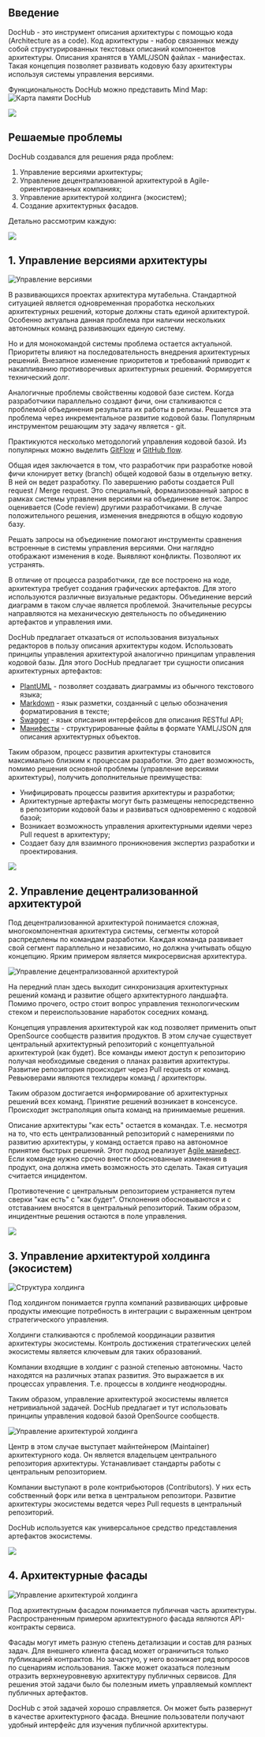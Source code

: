 ## Введение

DocHub - это инструмент описания архитектуры с помощью кода (Architecture as a code). Код архитектуры - набор 
связанных между собой структурированных текстовых описаний компонентов архитектуры. Описания хранятся в YAML/JSON 
файлах - манифестах. Такая концепция позволяет развивать кодовую базу архитектуры используя системы управления
версиями.

Функциональность DocHub можно представить Mind Map:
![Карта памяти DocHub](@document/dochub_mindmap)

![](@anchor/problems)
## Решаемые проблемы
DocHub создавался для решения ряда проблем:
1. Управление версиями архитектуры;
2. Управление децентрализованной архитектурой в Agile-ориентированных компаниях;
3. Управление архитектурой холдинга (экосистем);
4. Создание архитектурных фасадов.

Детально рассмотрим каждую:

![](@anchor/versions)
## 1. Управление версиями архитектуры 
![Управление версиями](@document/dochub_archver)

В развивающихся проектах архитектура мутабельна. Стандартной ситуацией является одновременная проработка нескольких 
архитектурных решений, которые должны стать единой архитектурой. Особенно актуальна данная проблема при наличии 
нескольких автономных команд развивающих единую систему.

Но и для монокомандой системы проблема остается актуальной. Приоритеты влияют на последовательность внедрения 
архитектурных решений. Внезапное изменение приоритетов и требований приводит к накапливанию противоречивых 
архитектурных решений. Формируется технический долг.

Аналогичные проблемы свойственны кодовой базе систем. Когда разработчики параллельно создают фичи, они сталкиваются 
с проблемой объединения результата их работы в релизы. Решается эта проблема через инкрементальное развитие кодовой
базы. Популярным инструментом решающим эту задачу является - git. 

Практикуются несколько методологий управления кодовой базой. Из популярных можно выделить 
[GitFlow](https://www.atlassian.com/en/git/tutorials/comparing-workflows/gitflow-workflow) и
[GitHub flow](https://docs.github.com/en/get-started/quickstart/github-flow).

Общая идея заключается в том, что разработчик при разработке новой фичи клонирует ветку (branch) общей кодовой базы
в отдельную ветку. В ней он ведет разработку. По завершению работы создается Pull request / Merge request. Это 
специальный, формализованный запрос в рамках системы управления версиями на объединение веток. Запрос оценивается 
(Code review) другими разработчиками. В случае положительного решения, изменения внедряются в общую кодовую базу.

Решать запросы на объединение помогают инструменты сравнения встроенные в системы управления версиями. Они наглядно
отображают изменения в коде. Выявляют конфликты. Позволяют их устранять. 

В отличие от процесса разработчики, где все построено на коде, архитектура требует создания графических артефактов.
Для этого используются различные визуальные редакторы. Объединение версий диаграмм в таком случае является проблемой.
Значительные ресурсы направляются на механическую деятельность по объединению артефактов и управления ими.

DocHub предлагает отказаться от использования визуальных редакторов в пользу описания архитектуры кодом. Использовать
принципы управления архитектурой аналогично принципам управления кодовой базы. Для этого DocHub предлагает три сущности
описания архитектурных артефактов:

* [PlantUML](https://plantuml.com/) - позволяет создавать диаграммы из обычного текстового языка;
* [Markdown](https://ru.wikipedia.org/wiki/Markdown) - язык разметки, созданный с целью обозначения форматирования в тексте;
* [Swagger](https://swagger.io/) - язык описания интерфейсов для описания RESTful API;
* [Манифесты](/docs/dochub_contexts) - структурированные файлы в формате YAML/JSON для описания архитектурных объектов. 

Таким образом, процесс развития архитектуры становится максимально близким к процессам разработки. Это дает возможность,
помимо решения основной проблемы (управление версиями архитектуры), получить дополнительные преимущества:

* Унифицировать процессы развития архитектуры и разработки;
* Архитектурные артефакты могут быть размещены непосредственно в репозитории кодовой базы и развиваться одновременно
с кодовой базой;
* Возникает возможность управления архитектурными идеями через Pull request в архитектуру;
* Создает базу для взаимного проникновения экспертиз разработки и проектирования.

![](@anchor/distrib)
## 2. Управление децентрализованной архитектурой

Под децентрализованной архитектурой понимается сложная, многокомпонентная архитектура системы, сегменты которой 
распределены по командам разработки. Каждая команда развивает свой сегмент параллельно и независимо, но должна 
учитывать общую концепцию. Ярким примером является микросервисная архитектура.

![Управление децентрализованной архитектурой](@document/dochub_archdistrib)

На передний план здесь выходит синхронизация архитектурных решений команд и развитие общего архитектурного ландшафта.
Помимо прочего, остро стоит вопрос управления технологическим стеком и переиспользование наработок соседних команд.

Концепция управления архитектурой как код позволяет применить опыт OpenSource сообществ развития продуктов. В этом 
случае существует центральный архитектурный репозиторий с концептуальной архитектурой (как будет). Все команды имеют
доступ к репозиторию получая необходимые сведения о планах развития архитектуры. Развитие репозитория происходит через
Pull requests от команд. Ревьюверами являются техлидеры команд / архитекторы.

Таким образом достигается информирование об архитектурных решений всех команд. Принятие решений возникает в консенсусе.
Происходит экстраполяция опыта команд на принимаемые решения. 
 
Описание архитектуры "как есть" остается в командах. Т.е. несмотря на то, что есть централизованный репозиторий с 
намерениями по развитию архитектуры, у команд остается право на автономное принятие быстрых решений. Этот подход
реализует [Agile манифест](https://wikipedia.org/wiki/Agile_Manifesto). Если команде нужно срочно внести обоснованные 
изменения в продукт, она должна иметь возможность это сделать. Такая ситуация считается инцидентом.

Противотечение с центральным репозиторием устраняется путем сверки "как есть" с "как будет". Отклонения обосновываются
и с отставанием вносятся в центральный репозиторий. Таким образом, инцидентные решения остаются в поле управления.  

![](@anchor/ecosystem)
## 3. Управление архитектурой холдинга (экосистем)

![Структура холдинга](@document/dochub_archeco)

Под холдингом понимается группа компаний развивающих цифровые продукты имеющие потребность в интеграции с выраженным
центром стратегического управления.

Холдинги сталкиваются с проблемой координации развития архитектуры экосистемы. Контроль достижения стратегических
целей экосистемы является ключевым для таких образований.

Компании входящие в холдинг с разной степенью автономны. Часто находятся на различных этапах развития. Это выражается
в их процессах управления. Т.е. процессы в холдинге неоднородны.  

Таким образом, управление архитектурой экосистемы является нетривиальной задачей. DocHub предлагает и тут использовать
принципы управления кодовой базой OpenSource сообществ.

![Управление архитектурой холдинга](@document/dochub_archeco_proc)

Центр в этом случае выступает майнтейнером (Maintainer) архитектурного кода. Он является владельцем центрального
репозитория архитектуры. Устанавливает стандарты работы с центральным репозиторием.

Компании выступают в роле контрибьюторов (Contributors). У них есть собственный форк или ветка в центральном 
репозитори. Развитие архитектуры экосистемы ведется через Pull requests в центральный репозиторий.

DocHub используется как универсальное средство представления артефактов экосистемы.

![](@anchor/facade)
## 4. Архитектурные фасады

![Управление архитектурой холдинга](@document/dochub_facade)

Под архитектурным фасадом понимается публичная часть архитектуры. Распространенным примером архитектурного фасада
являются API-контракты сервиса. 

Фасады могут иметь разную степень детализации и состав для разных задач. Для внешнего клиента фасад может ограничиться
только публикацией контрактов. Но зачастую, у него возникает ряд вопросов по сценариям использования. Также может
оказаться полезным отразить верхнеуровневую архитектуру публичных сервисов. Для решения этой задачи было бы полезным
иметь управляемый комплект публичных артефактов.

DocHub с этой задачей хорошо справляется. Он может быть развернут в качестве архитектурного фасада. Внешние 
пользователи получают удобный интерфейс для изучения публичной архитектуры.
